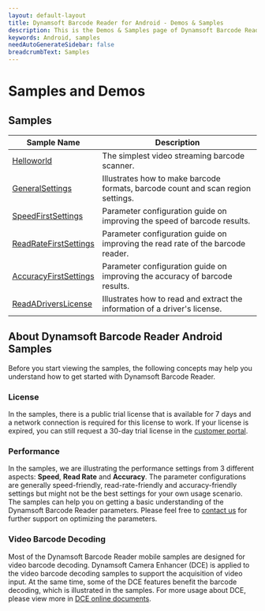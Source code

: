 ```yaml
---
layout: default-layout
title: Dynamsoft Barcode Reader for Android - Demos & Samples
description: This is the Demos & Samples page of Dynamsoft Barcode Reader for Android SDK.
keywords: Android, samples
needAutoGenerateSidebar: false
breadcrumbText: Samples
---
```


# Samples and Demos

## Samples

| Sample Name | Description |
| ----------- | ----------- |
| [Helloworld](helloworld.md) | The simplest video streaming barcode scanner. |
| [GeneralSettings](general.md) | Illustrates how to make barcode formats, barcode count and scan region settings. |
| [SpeedFirstSettings](speed.md) | Parameter configuration guide on improving the speed of barcode results. |
| [ReadRateFirstSettings](read-rate.md) | Parameter configuration guide on improving the read rate of the barcode reader. |
| [AccuracyFirstSettings](accuracy.md) | Parameter configuration guide on improving the accuracy of barcode results. |
| [ReadADriversLicense](drivers-license.md) | Illustrates how to read and extract the information of a driver's license. |

## About Dynamsoft Barcode Reader Android Samples

Before you start viewing the samples, the following concepts may help you understand how to get started with Dynamsoft Barcode Reader.

### License

In the samples, there is a public trial license that is available for 7 days and a network connection is required for this license to work. If your license is expired, you can still request a 30-day trial license in the <a href="https://www.dynamsoft.com/customer/license/trialLicense?product=dbr&utm_source=documents" target="_blank">customer portal</a>.

### Performance

In the samples, we are illustrating the performance settings from 3 different aspects: **Speed**, **Read Rate** and **Accuracy**. The parameter configurations are generally speed-friendly, read-rate-friendly and accuracy-friendly settings but might not be the best settings for your own usage scenario. The samples can help you on getting a basic understanding of the Dynamsoft Barcode Reader parameters. Please feel free to <a href="https://www.dynamsoft.com/company/contact/" target="_blank">contact us</a> for further support on optimizing the parameters.

### Video Barcode Decoding

Most of the Dynamsoft Barcode Reader mobile samples are designed for video barcode decoding. Dynamsoft Camera Enhancer (DCE) is applied to the video barcode decoding samples to support the acquisition of video input. At the same time, some of the DCE features benefit the barcode decoding, which is illustrated in the samples. For more usage about DCE, please view more in <a href="https://www.dynamsoft.com/camera-enhancer/docs/introduction/?ver=latest" target="_blank">DCE online documents</a>.
